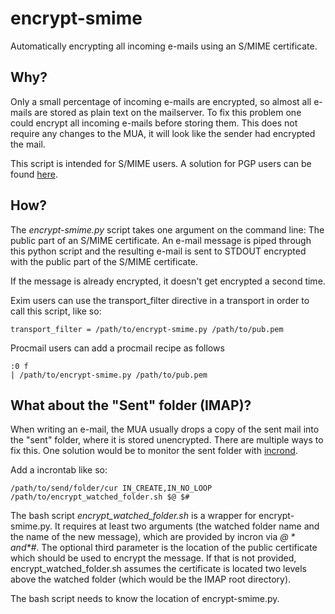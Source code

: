 # encrypt-smime
Automatically encrypting all incoming e-mails using an S/MIME certificate.

## Why?
Only a small percentage of incoming e-mails are encrypted, so almost all
e-mails are stored as plain text on the mailserver. To fix this problem one 
could encrypt all incoming e-mails before storing them. This does not require
any changes to the MUA, it will look like the sender had encrypted the mail.

This script is intended for S/MIME users. A solution for PGP users can be 
found [here](https://github.com/mikecardwell/gpgit).
   
## How?
The *encrypt-smime.py* script takes one argument on the command line: The
public part of an S/MIME certificate. An e-mail message is piped through this
python script and the resulting e-mail is sent to STDOUT encrypted with the
public part of the S/MIME certificate. 

If the message is already encrypted, it doesn't get encrypted a second time.

Exim users can use the transport_filter directive in a transport in order to
call this script, like so:

	transport_filter = /path/to/encrypt-smime.py /path/to/pub.pem

Procmail users can add a procmail recipe as follows

	:0 f
	| /path/to/encrypt-smime.py /path/to/pub.pem
  
## What about the "Sent" folder (IMAP)?
When writing an e-mail, the MUA usually drops a copy of the sent mail into
the "sent" folder, where it is stored unencrypted. There are multiple ways
to fix this. One solution would be to monitor the sent folder with [incrond](http://linux.die.net/man/8/incrond).

Add a incrontab like so:

	/path/to/send/folder/cur IN_CREATE,IN_NO_LOOP /path/to/encrypt_watched_folder.sh $@ $#
	
The bash script *encrypt_watched_folder.sh* is a wrapper for encrypt-smime.py.
It requires at least two arguments (the watched folder name and the name of the 
new message), which are provided by incron via *$@* and *$#*. The optional third 
parameter is the location of the public certificate which should be used to encrypt 
the message. If that is not provided, encrypt_watched_folder.sh assumes the 
certificate is located two levels above the watched folder (which would be the IMAP
root directory).

The bash script needs to know the location of encrypt-smime.py.